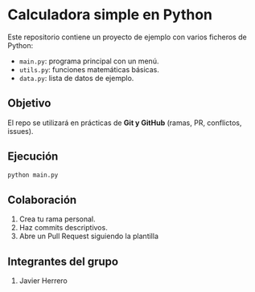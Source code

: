 # Calculadora simple en Python

Este repositorio contiene un proyecto de ejemplo con varios ficheros de Python:
- `main.py`: programa principal con un menú.
- `utils.py`: funciones matemáticas básicas.
- `data.py`: lista de datos de ejemplo.

## Objetivo
El repo se utilizará en prácticas de **Git y GitHub** (ramas, PR, conflictos, issues).

## Ejecución
```bash
python main.py
```

## Colaboración
1. Crea tu rama personal.
2. Haz commits descriptivos.
3. Abre un Pull Request siguiendo la plantilla

## Integrantes del grupo
1. Javier Herrero
